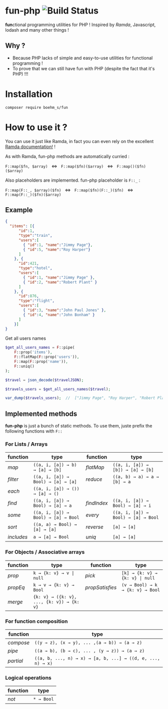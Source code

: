 # fun-php ![Build Status](https://travis-ci.com/boehm-s/fun-php.svg?branch=master)


**fun**ctional programming utilities for PHP ! Inspired by *Ramda*, Javascript, lodash and many other things !

## Why ? 

- Because PHP lacks of simple and easy-to-use utilities for functional programming !
- To prove that we can still have fun with PHP (despite the fact that it's PHP) !!!

# Installation 

```
composer require boehm_s/fun
```

# How to use it ?

You can use it just like Ramda, in fact you can even rely on the excellent [Ramda documentation!](https://ramdajs.com/docs/) !

As with Ramda, fun-php methods are automatically curried : 

`F::map($fn, $array)` &nbsp; ⇔  &nbsp; `F::map($fn)($array)` &nbsp; ⇔  &nbsp; `F::map()($fn)($array)`

Also placeholders are implemented. fun-php placeholder is `F::_` : 

`F::map(F::_, $array)($fn)` &nbsp; ⇔  &nbsp; `F::map($fn)(F::_)($fn)` &nbsp; ⇔  &nbsp; `F::map(F::_)($fn)($array)`


## Example

```json
{
  "items": [{
      "id":1,
      "type":"train",
      "users":[
        { "id":1, "name":"Jimmy Page"},
        { "id":5, "name":"Roy Harper"}
      ]
    }, {
      "id":421,
      "type":"hotel",
      "users":[
        { "id":1, "name":"Jimmy Page" }, 
        { "id":2, "name":"Robert Plant" }
      ]
    }, {
      "id":876,
      "type":"flight",
      "users":[
        { "id":3, "name":"John Paul Jones" },
        { "id":4, "name":"John Bonham" }
      ]
    }]
}
```

Get all users names 

```php
$get_all_users_names = F::pipe(
    F::prop('items'),
    F::flatMap(F::prop('users')),
    F::map(F::prop('name')),
    F::uniq()
);

$travel = json_decode($travelJSON);

$travels_users = $get_all_users_names($travel);

var_dump($travels_users);  //  ["Jimmy Page", "Roy Harper", "Robert Plant", "John Paul Jones", "John Bonham"]
```


## Implemented methods

**fun-php** is just a bunch of static methods. To use them, juste prefix the following functions with `F::`

### For Lists / Arrays

| function   | type                                  | function     | type                                |
| ---------  | ------------------------------------- | ------------ | ----------------------------------- |
| *map*      | `((a, i, [a]) → b) → [a] → [b]`       | *flatMap*    | `((a, i, [a]) → [b]) → [a] → [b]`   |
| *filter*   | `((a, i, [a]) → Bool) → [a] → [a]`    | *reduce*     | `((a, b) → a) → a → [b] → a`        |
| *each*     | `((a, i, [a]) → ()) → [a] → ()`       |              |                                     |
| *find*     | `((a, i, [a]) → Bool) → [a] → a`      | *findIndex*  | `((a, i, [a]) → Bool) → [a] → i`    |
| *some*     | `((a, i, [a]) → Bool) → [a] → Bool`   | *every*      | `((a, i, [a]) → Bool) → [a] → Bool` |
| *sort*     | `((a, a) → Bool) → [a] → [a]`         | *reverse*    | `[a] → [a]`                         |
| *includes* | `a → [a] → Bool`                      | *uniq*       | `[a] → [a]`                         |

### For Objects / Associative arrays

| function  | type                                      | function        | type                                |
| --------- | ----------------------------------------- | ------------    | ----------------------------------- |
| *prop*    | `k → {k: v} → v \| null`                  | *pick*          | `[k] → {k: v} → {k: v} \| null`     |
| *propEq*  | `k → v → {k: v} → Bool`                   | *propSatisfies* | `(v → Bool) → k → {k: v} → Bool`    |
| *merge*   | `{k: v} → ({k: v}, ..., {k: v}) → {k: v}` |                 |                                     |

### For function composition

| function  | type                                                        |
| --------- | ----------------------------------------------------------- |
| *compose* | `((y → z), (x → y), ... ,(a → b)) → (a → z)`                |
| *pipe*    | `((a → b), (b → c), ... , (y → z)) → (a → z)`               |
| *partial* | `((a, b, ..., n) → x) → [a, b, ...] → ((d, e, ..., n) → x)` |

### Logical operations

| function  | type          |
| --------- | ------------- |
| *not*     | `* → Bool`    |
